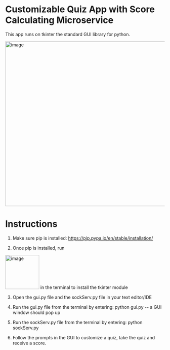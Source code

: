 # Customizable Quiz App with Score Calculating Microservice

This app runs on tkinter the standard GUI library for python.

<img width="518" alt="image" src="https://user-images.githubusercontent.com/71670898/218281065-625ece90-98bb-4515-8ca0-4ad01de56023.png">


# Instructions

1. Make sure pip is installed:
https://pip.pypa.io/en/stable/installation/

2. Once pip is installed, run 
<img width="107" alt="image" src="https://user-images.githubusercontent.com/71670898/218280538-2b95ad31-c7ec-496f-b0df-0135fda37d9e.png">
in the terminal to install the tkinter module

3. Open the gui.py file and the sockServ.py file in your text editor/IDE

4. Run the gui.py file from the terminal by entering: python gui.py -- a GUI window should pop up

5. Run the sockServ.py file from the terminal by entering: python sockServ.py

6. Follow the prompts in the GUI to customize a quiz, take the quiz and receive a score. 








